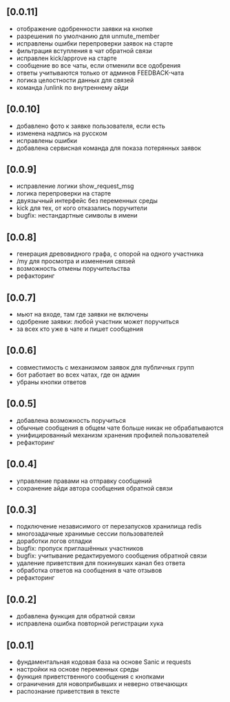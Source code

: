 ## [0.0.11]

- отображение одобренности заявки на кнопке
- разрешения по умолчанию для unmute_member
- исправлены ошибки перепроверки заявок на старте
- фильтрация вступления в чат обратной связи
- исправлен kick/approve на старте
- сообщение во все чаты, если отменили все одобрения
- ответы учитываются только от админов FEEDBACK-чата
- логика целостности данных для связей
- команда /unlink по внутреннему айди


## [0.0.10]

- добавлено фото к заявке пользователя, если есть
- изменена надпись на русском
- исправлены ошибки
- добавлена сервисная команда для показа потерянных заявок

## [0.0.9]

- исправление логики show_request_msg
- логика перепроверки на старте
- двуязычный интерфейс без переменных среды
- kick для тех, от кого отказались поручители
- bugfix: нестандартные символы в имени

## [0.0.8] 

- генерация древовидного графа, с опорой на одного участника
- /my для просмотра и изменения связей
- возможность отмены поручительства
- рефакторинг


## [0.0.7]

- мьют на входе, там где заявки не включены
- одобрение заявки: любой участник может поручиться
- за всех кто уже в чате и пишет сообщения


## [0.0.6]

- совместимость с механизмом заявок для публичных групп
- бот работает во всех чатах, где он админ
- убраны кнопки ответов


## [0.0.5] 

- добавлена возможность поручиться
- обычные сообщения в общем чате больше никак не обрабатываются
- унифицированный механизм хранения профилей пользователей
- рефакторинг


## [0.0.4]

- управление правами на отправку сообщений
- сохранение айди автора сообщения обратной связи


## [0.0.3]

- подключение независимого от перезапусков хранилища redis
- многозадачные хранимые сессии пользователей
- доработки логов отладки
- bugfix: пропуск приглашённых участников
- bugfix: учитывание редактируемого сообщения обратной связи
- удаление приветствия для покинувших канал без ответа
- обработка ответов на сообщения в чате отзывов
- рефакторинг

## [0.0.2]

- добавлена функция для обратной связи 
- исправлена ошибка повторной регистрации хука

## [0.0.1]

- фундаментальная кодовая база на основе Sanic и requests
- настройки на основе переменных среды
- функция приветственного сообщения с кнопками
- ограничения для новоприбывших и неверно отвечающих
- распознание приветствия в тексте 
